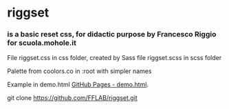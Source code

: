 # riggset
### is a basic reset css, for didactic purpose by Francesco Riggio for scuola.mohole.it

File riggset.css in css folder, created by Sass file riggset.scss in scss folder

Palette from coolors.co in :root with simpler names

Example in demo.html [GitHub Pages - demo.html](https://fflab.github.io/riggset/demo.html).

git clone https://github.com/FFLAB/riggset.git



